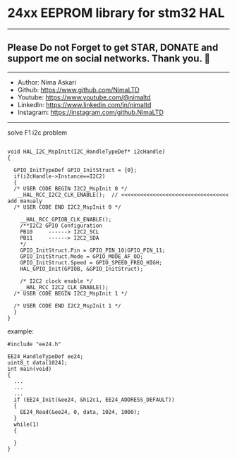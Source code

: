 # 24xx EEPROM library for stm32 HAL
---  
## Please Do not Forget to get STAR, DONATE and support me on social networks. Thank you. :sparkling_heart:  
---   
-  Author:     Nima Askari  
-  Github:     https://www.github.com/NimaLTD
-  Youtube:    https://www.youtube.com/@nimaltd  
-  LinkedIn:   https://www.linkedin.com/in/nimaltd  
-  Instagram:  https://instagram.com/github.NimaLTD
---
solve F1 i2c problem
```

void HAL_I2C_MspInit(I2C_HandleTypeDef* i2cHandle)
{

  GPIO_InitTypeDef GPIO_InitStruct = {0};
  if(i2cHandle->Instance==I2C2)
  {
  /* USER CODE BEGIN I2C2_MspInit 0 */
   __HAL_RCC_I2C2_CLK_ENABLE();  // <<<<<<<<<<<<<<<<<<<<<<<<<<<<<<<<<<  add manualy
  /* USER CODE END I2C2_MspInit 0 */
  
    __HAL_RCC_GPIOB_CLK_ENABLE();
    /**I2C2 GPIO Configuration    
    PB10     ------> I2C2_SCL
    PB11     ------> I2C2_SDA 
    */
    GPIO_InitStruct.Pin = GPIO_PIN_10|GPIO_PIN_11;
    GPIO_InitStruct.Mode = GPIO_MODE_AF_OD;
    GPIO_InitStruct.Speed = GPIO_SPEED_FREQ_HIGH;
    HAL_GPIO_Init(GPIOB, &GPIO_InitStruct);

    /* I2C2 clock enable */
    __HAL_RCC_I2C2_CLK_ENABLE();
  /* USER CODE BEGIN I2C2_MspInit 1 */

  /* USER CODE END I2C2_MspInit 1 */
  }
}
```
example:
```
#include "ee24.h"

EE24_HandleTypeDef ee24;
uint8_t data[1024];
int main(void)
{
  ...
  ...
  ...
  if (EE24_Init(&ee24, &hi2c1, EE24_ADDRESS_DEFAULT))
  {
    EE24_Read(&ee24, 0, data, 1024, 1000);
  }
  while(1)
  {
  
  }
}
```
